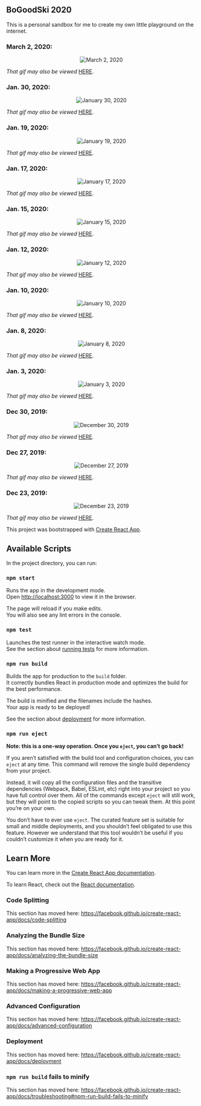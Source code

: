 ## BoGoodSki 2020

This is a personal sandbox for me to create my own little playground on the internet. 




### March 2, 2020:

<p align="center">
	<img src="http://g.recordit.co/5e8C5k0yCt.gif" alt="March 2, 2020">
</p>

<p>
	<i>That gif may also be viewed </i> <a href="http://g.recordit.co/5e8C5k0yCt.gif" target="_blank" rel="noreferrer noopener">HERE</a>.
</p>






### Jan. 30, 2020:

<p align="center">
	<img src="http://g.recordit.co/D3Nkj1Trxq.gif" alt="January 30, 2020">
</p>

<p>
	<i>That gif may also be viewed </i> <a href="http://g.recordit.co/D3Nkj1Trxq.gif" target="_blank" rel="noreferrer noopener">HERE</a>.
</p>





### Jan. 19, 2020:

<p align="center">
	<img src="http://g.recordit.co/LlLSBeFVAh.gif" alt="January 19, 2020">
</p>

<p>
	<i>That gif may also be viewed </i> <a href="http://g.recordit.co/LlLSBeFVAh.gif" target="_blank" rel="noreferrer noopener">HERE</a>.
</p>


### Jan. 17, 2020:

<p align="center">
	<img src="http://g.recordit.co/Uv0pEfx0vC.gif" alt="January 17, 2020">
</p>

<p>
	<i>That gif may also be viewed </i> <a href="http://g.recordit.co/Uv0pEfx0vC.gif" target="_blank" rel="noreferrer noopener">HERE</a>.
</p>



### Jan. 15, 2020:

<p align="center">
	<img src="http://g.recordit.co/6bmS6fOaPt.gif" alt="January 15, 2020">
</p>

<p>
	<i>That gif may also be viewed </i> <a href="http://g.recordit.co/6bmS6fOaPt.gif" target="_blank" rel="noreferrer noopener">HERE</a>.
</p>




### Jan. 12, 2020:

<p align="center">
	<img src="http://g.recordit.co/le209z7BhV.gif" alt="January 12, 2020">
</p>

<p>
	<i>That gif may also be viewed </i> <a href="http://g.recordit.co/le209z7BhV.gif" target="_blank" rel="noreferrer noopener">HERE</a>.
</p>




### Jan. 10, 2020: 

<p align="center">
	<img src="http://g.recordit.co/9qXbLRetQ4.gif" alt="January 10, 2020">
</p>

<p>
	<i>That gif may also be viewed </i> <a href="http://g.recordit.co/9qXbLRetQ4.gif" target="_blank" rel="noreferrer noopener">HERE</a>.
</p>



### Jan. 8, 2020: 

<p align="center">
	<img src="http://g.recordit.co/EbvXJYoiKX.gif" alt="January 8, 2020">
</p>

<p>
	<i>That gif may also be viewed </i> <a href="http://g.recordit.co/EbvXJYoiKX.gif" target="_blank" rel="noreferrer noopener">HERE</a>.
</p>


### Jan. 3, 2020: 

<p align="center">
	<img src="https://i.imgur.com/IiCmxaE.gif" alt="January 3, 2020">
</p>

<p>
	<i>That gif may also be viewed </i> <a href="https://i.imgur.com/IiCmxaE.gif" target="_blank" rel="noreferrer noopener">HERE</a>.
</p>


### Dec 30, 2019: 

<p align="center">
	<img src="http://g.recordit.co/i8hGDp9KQ4.gif" alt="December 30, 2019">
</p>

<p>
	<i>That gif may also be viewed </i> <a href="http://g.recordit.co/i8hGDp9KQ4.gif" target="_blank" rel="noreferrer noopener">HERE</a>.
</p>



### Dec 27, 2019: 

<p align="center">
	<img src="http://g.recordit.co/IEu7twiFhu.gif" alt="December 27, 2019">
</p>

<p>
	<i>That gif may also be viewed </i> <a href="http://g.recordit.co/IEu7twiFhu.gif" target="_blank" rel="noreferrer noopener">HERE</a>.
</p>



### Dec 23, 2019:

<p align="center">
	<img src="http://g.recordit.co/JyjduzeJDt.gif" alt="December 23, 2019">
</p>

<p>
	<i>That gif may also be viewed </i> <a href="http://g.recordit.co/JyjduzeJDt.gif" target="_blank" rel="noreferrer noopener">HERE</a>.
</p>





This project was bootstrapped with [Create React App](https://github.com/facebook/create-react-app).

## Available Scripts

In the project directory, you can run:

### `npm start`

Runs the app in the development mode.<br />
Open [http://localhost:3000](http://localhost:3000) to view it in the browser.

The page will reload if you make edits.<br />
You will also see any lint errors in the console.

### `npm test`

Launches the test runner in the interactive watch mode.<br />
See the section about [running tests](https://facebook.github.io/create-react-app/docs/running-tests) for more information.

### `npm run build`

Builds the app for production to the `build` folder.<br />
It correctly bundles React in production mode and optimizes the build for the best performance.

The build is minified and the filenames include the hashes.<br />
Your app is ready to be deployed!

See the section about [deployment](https://facebook.github.io/create-react-app/docs/deployment) for more information.

### `npm run eject`

**Note: this is a one-way operation. Once you `eject`, you can’t go back!**

If you aren’t satisfied with the build tool and configuration choices, you can `eject` at any time. This command will remove the single build dependency from your project.

Instead, it will copy all the configuration files and the transitive dependencies (Webpack, Babel, ESLint, etc) right into your project so you have full control over them. All of the commands except `eject` will still work, but they will point to the copied scripts so you can tweak them. At this point you’re on your own.

You don’t have to ever use `eject`. The curated feature set is suitable for small and middle deployments, and you shouldn’t feel obligated to use this feature. However we understand that this tool wouldn’t be useful if you couldn’t customize it when you are ready for it.

## Learn More

You can learn more in the [Create React App documentation](https://facebook.github.io/create-react-app/docs/getting-started).

To learn React, check out the [React documentation](https://reactjs.org/).

### Code Splitting

This section has moved here: https://facebook.github.io/create-react-app/docs/code-splitting

### Analyzing the Bundle Size

This section has moved here: https://facebook.github.io/create-react-app/docs/analyzing-the-bundle-size

### Making a Progressive Web App

This section has moved here: https://facebook.github.io/create-react-app/docs/making-a-progressive-web-app

### Advanced Configuration

This section has moved here: https://facebook.github.io/create-react-app/docs/advanced-configuration

### Deployment

This section has moved here: https://facebook.github.io/create-react-app/docs/deployment

### `npm run build` fails to minify

This section has moved here: https://facebook.github.io/create-react-app/docs/troubleshooting#npm-run-build-fails-to-minify
